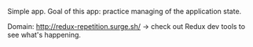 Simple app. Goal of this app: practice managing of the application state.

Domain: http://redux-repetition.surge.sh/ -> check out Redux dev tools to see what's happening. 
